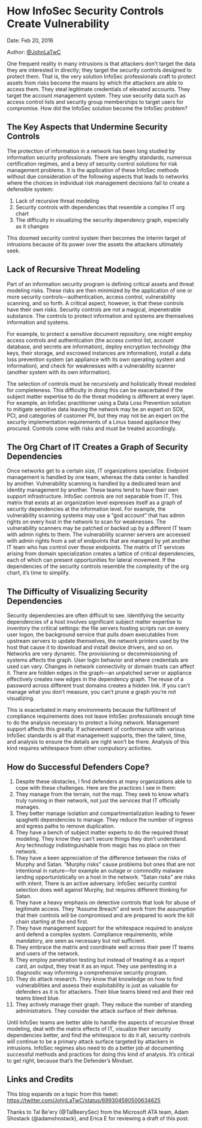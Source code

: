 # How InfoSec Security Controls Create Vulnerability
Date: Feb 20, 2016

Author: [@JohnLaTwC](https://twitter.com/JohnLaTwC)

One frequent reality in many intrusions is that attackers don’t target the data they are interested in directly; they target the security controls designed to protect them.  That is, the very solution InfoSec professionals craft to protect assets from risks become the means by which the attackers are able to access them.  They steal legitimate credentials of elevated accounts. They target the account management system.  They use security data such as access control lists and security group memberships to target users for compromise. How did the InfoSec solution become the InfoSec problem?
## The Key Aspects that Undermine Security Controls
The protection of information in a network has been long studied by information security professionals. There are lengthy standards, numerous certification regimes, and a bevy of security control solutions for risk management problems.  It is the application of these InfoSec methods without due consideration of the following aspects that leads to networks where the choices in individual risk management decisions fail to create a defensible system:
1. Lack of recursive threat modeling
2. Security controls with dependencies that resemble a complex IT org chart
3. The difficulty in visualizing the security dependency graph, especially as it changes

This doomed security control system then becomes the interim target of intrusions because of its power over the assets the attackers ultimately seek.
## Lack of Recursive Threat Modeling
Part of an information security program is defining critical assets and threat modeling risks.  These risks are then minimized by the application of one or more security controls—authentication, access control, vulnerability scanning, and so forth. A critical aspect, however, is that these controls have their own risks. Security controls are not a magical, impenetrable substance.  The controls to protect information and systems are themselves information and systems. 

For example, to protect a sensitive document repository, one might employ access controls and authentication (the access control list, account database, and secrets are information), deploy encryption technology (the keys, their storage, and escrowed instances are information), install a data loss prevention system (an appliance with its own operating system and information), and check for weaknesses with a vulnerability scanner (another system with its own information). 

The selection of controls must be recursively and holistically threat modeled for completeness.  This difficulty in doing this can be exacerbated if the subject matter expertise to do the threat modeling is different at every layer. For example, an InfoSec practitioner using a Data Loss Prevention solution to mitigate sensitive data leaving the network may be an expert on SOX, PCI, and categories of customer PII, but they may not be an expert on the security implementation requirements of a Linux based appliance they procured.  Controls come with risks and must be treated accordingly. 
## The Org Chart of IT Creates a Graph of Security Dependencies
Once networks get to a certain size, IT organizations specialize. Endpoint management is handled by one team, whereas the data center is handled by another.  Vulnerability scanning is handled by a dedicated team and identity management by another.  These teams tend to have their own support infrastructure.    InfoSec controls are not separable from IT.  This matrix that exists at an organization level expresses itself as a graph of security dependencies at the information level.  For example, the vulnerability scanning systems may use a “god account” that has admin rights on every host in the network to scan for weaknesses.  The vulnerability scanners may be patched or backed up by a different IT team with admin rights to them.  The vulnerability scanner servers are accessed with admin rights from a set of endpoints that are managed by yet another IT team who has control over those endpoints.  The matrix of IT services arising from domain specialization creates a lattice of critical dependencies, each of which can present opportunities for lateral movement.  If the dependencies of the security controls resemble the complexity of the org chart, it’s time to simplify.
## The Difficulty of Visualizing Security Dependencies
Security dependencies are often difficult to see.  Identifying the security dependencies of a host involves significant subject matter expertise to inventory the critical settings: the file servers hosting scripts run on every user logon, the background service that pulls down executables from upstream servers to update themselves, the network printers used by the host that cause it to download and install device drivers, and so on.  Networks are very dynamic.  The provisioning or decommissioning of systems affects the graph.  User login behavior and where credentials are used can vary.  Changes in network connectivity or domain trusts can affect it.  There are hidden edges in the graph—an unpatched server or appliance effectively creates new edges in the dependency graph.  The reuse of a password across different trust domains creates a hidden link.  If you can’t manage what you don’t measure, you can’t prune a graph you’re not visualizing.

This is exacerbated in many environments because the fulfillment of compliance requirements does not leave InfoSec professionals enough time to do the analysis necessary to protect a living network. Management support affects this greatly. If achievement of conformance with various InfoSec standards is all that management supports, then the talent, time, and analysis to ensure the details are right won’t be there.  Analysis of this kind requires whitespace from other compulsory activities.
## How do Successful Defenders Cope?
1. Despite these obstacles, I find defenders at many organizations able to cope with these challenges.  Here are the practices I see in them:
2. They manage from the terrain, not the map.  They seek to know what’s truly running in their network, not just the services that IT officially manages.
3. They better manage isolation and compartmentalization leading to fewer spaghetti dependencies to manage.  They reduce the number of ingress and egress paths to remove duplication.
4. They have a bench of subject matter experts to do the required threat modeling.  They know they can’t secure things they don’t understand. Any technology indistinguishable from magic has no place on their network.
5. They have a keen appreciation of the difference between the risks of Murphy and Satan.  “Murphy risks” cause problems but ones that are not intentional in nature—for example an outage or commodity malware landing opportunistically on a host in the network.  “Satan risks” are risks with intent. There is an active adversary.  InfoSec security control selection does well against Murphy, but requires different thinking for Satan.
6. They have a heavy emphasis on detective controls that look for abuse of legitimate access. They “Assume Breach” and work from the assumption that their controls will be compromised and are prepared to work the kill chain starting at the end first.
7. They have management support for the whitespace required to analyze and defend a complex system. Compliance requirements, while mandatory, are seen as necessary but not sufficient.
8. They embrace the matrix and coordinate well across their peer IT teams and users of the network.
9. They employ penetration testing but instead of treating it as a report card, an output, they treat it as an input. They use pentesting in a diagnostic way informing a comprehensive security program.
10. They do attack research.  They know that knowledge on how to find vulnerabilities and assess their exploitability is just as valuable for defenders as it is for attackers.  Their blue teams bleed red and their red teams bleed blue.
11. They actively manage their graph. They reduce the number of standing administrators.  They consider the attack surface of their defense. 

Until InfoSec teams are better able to handle the aspects of recursive threat modeling, deal with the matrix effects of IT, visualize their security dependencies better, and find the whitespace to do it all, security controls will continue to be a primary attack surface targeted by attackers in intrusions.  InfoSec regimes also need to do a better job at documenting successful methods and practices for doing this kind of analysis.  It’s critical to get right, because that’s the Defender’s Mindset.
## Links and Credits
This blog expands on a topic from this tweet: https://twitter.com/JohnLaTwC/status/699304590500634625

Thanks to Tal Be'ery (@TalBeerySec) from the Microsoft ATA team, Adam Shostack (@adamshostack), and Erica E for reviewing a draft of this post.
